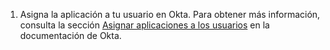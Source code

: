1. Asigna la aplicación a tu usuario en Okta. Para obtener más información, consulta la sección [Asignar aplicaciones a los usuarios](https://help.okta.com/en/prod/Content/Topics/users-groups-profiles/usgp-assign-apps.htm) en la documentación de Okta.